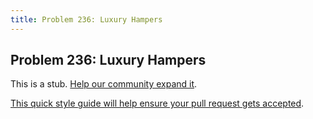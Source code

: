 ```yaml
---
title: Problem 236: Luxury Hampers
---
```

## Problem 236: Luxury Hampers

This is a stub. <a href='https://github.com/freecodecamp/guides/tree/master/src/pages/certifications/coding-interview-prep/project-euler/problem-236-luxury-hampers/index.md' target='_blank' rel='nofollow'>Help our community expand it</a>.

<a href='https://github.com/freecodecamp/guides/blob/master/README.md' target='_blank' rel='nofollow'>This quick style guide will help ensure your pull request gets accepted</a>.

<!-- The article goes here, in GitHub-flavored Markdown. Feel free to add YouTube videos, images, and CodePen/JSBin embeds  -->
